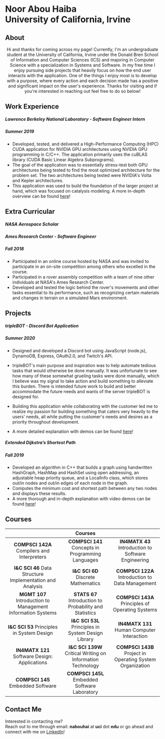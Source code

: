 # Noor Abou Haiba <br/>University of California, Irvine

## About

<center> Hi and thanks for coming across my page! Currently, I'm an undergraduate student at the University of California, Irvine under the Donald Bren School of Information and Computer Sciences (ICS) and majoring in Computer Science with a specialization in Systems and Software. In my free time I enjoy pursuing side projects that heavily focus on how the end user interacts with the application. One of the things I enjoy most is to develop with a purpose, where every action and each decision made has a positive and significant impact on the user's experience. Thanks for visiting and if you're interested in reaching out feel free to do so below! </center>

## Work Experience

##### Lawrence Berkeley National Laboratory - Software Engineer Intern

##### Summer 2019

- Developed, tested, and delivered a High-Performance Computing (HPC)  CUDA application for NVIDIA GPU architectures using NVIDIA GPU programming in C/C++. The application primarily uses the cuBLAS library (CUDA Basic Linear Algebra Subprograms).
- The goal of the application was to essentially stress-test both GPU architectures being tested to find the most optimized architecture for the problem set. The two architectures being tested were NVIDIA's Volta and Kepler architectures. 
- This application was used to build the foundation of the larger project at hand, which was focused on catalysis modeling. A more in-depth overview can be found [here](https://www.orau.gov/scidac4pi2018/presentations/3-BES/02Head-Gordon_scidac4_meeting_mhg.pdf)!

## Extra Curricular 

##### NASA Aerospace Scholar

##### Ames Research Center - Software Engineer 

##### Fall 2018

- Participated in an online course hosted by NASA and was invited to participate in an on-site competition among others who excelled in the course. 
- Participated in a rover assembly competition with a team of nine other individuals at NASA's Ames Research Center. 
- Developed and tested the logic behind the rover's movements and other tasks essential to its performance, such as recognizing certain materials and changes in terrain on a simulated Mars environment. 

## Projects

##### tripleBOT - Discord Bot Application

##### Summer 2020

- Designed and developed a Discord bot using JavaScript (node.js), DynamoDB, Express, OAuth2.0, and Twitch's API. 

- tripleBOT's main purpose and inspiration was to help automate tedious tasks that would otherwise be done manually. It was unfortunate to see how many of these somewhat grueling tasks were done manually, which I believe was my signal to take action and build something to alleviate this burden. There is intended future work to build and better accommodate the future needs and wants of the server tripleBOT is designed for.

- Building this application while collaborating with the customer led me to realize my passion for building something that caters very heavily to the users' needs, all while putting the customer's needs and desires as a priority throughout development.

-  A more detailed explanation with demos can be found [here](https://github.com/noor-abouhaiba/discord-bot-tripleBOT)! 

  

##### Extended Dijkstra’s Shortest Path

##### Fall 2019

- Developed an algorithm in C++ that builds a graph using handwritten HashGraph, HashMap and HashSet using open addressing, an adjustable heap priority queue, and a LocalInfo class, which stores out/in nodes and out/in edges of each node in the graph.
- Computes the minimum cost and shortest path between any two nodes and displays these results.
- A more thorough and in-depth explanation with video demos can be found [here](https://gitlab.com/noor-abouhaiba/extended-dijkstra)! 

## Courses

|                                                             |                           Courses                           |                                                     |
| :---------------------------------------------------------: | :---------------------------------------------------------: | :-------------------------------------------------: |
|         **COMPSCI 142A** Compilers and Interpreters         |      **COMPSCI 141** Concepts in Programming Languages      | **IN4MATX 43** Introduction to Software Engineering |
|  **I&C SCI 46** Data Structure Implementation and Analysis  |             **I&C SCI 6D** Discrete Mathematics             |  **COMPSCI 122A** Introduction to Data Management   |
| **MGMT 107** Introduction to Management Information Systems |   **STATS 67** Introduction to Probability and Statistics   |  **COMPSCI 143A** Principles of Operating Systems   |
|         **I&C SCI 53** Principles in System Design          |     **I&C SCI 53L** Principles in System Design Library     |  **IN4MATX 131** Human Computer Interaction                                                   |
|        **IN4MATX 121** Software Design: Applications        | **I&C SCI 139W** Critical Writing on Information Technology |  **COMPSCI 143B** Project in Operating System Organization
|        **COMPSCI 145** Embedded Software        | **COMPSCI 145L** Embedded Software Laboratory |  
                                                  

## Contact Me  <a name="contactme" ></a>

Interested in contacting me? <br/>Reach out to me through email: **nabouhai** at **uci** dot **edu** or go ahead and connect with me on [LinkedIn](https://www.linkedin.com/in/noor-abouhaiba/)!


